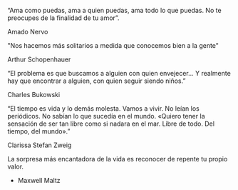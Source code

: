 “Ama como puedas, ama a quien puedas, ama todo lo que puedas. No te preocupes de la finalidad de tu amor”.

Amado Nervo

"Nos hacemos más solitarios a medida que conocemos bien a la gente" 

  Arthur Schopenhauer
  
  “El problema es que buscamos a alguien con quien envejecer...
Y realmente hay que encontrar a alguien, con quien seguir siendo niños.”

Charles Bukowski

“El tiempo es vida y lo demás molesta. Vamos a vivir. No leían los periódicos. No sabían lo que sucedía en el mundo.
«Quiero tener la sensación de ser tan libre como si nadara en el mar. Libre de todo. Del tiempo, del mundo».”

Clarissa
Stefan Zweig

La sorpresa más encantadora de la vida es reconocer de repente tu propio valor. 

- Maxwell Maltz
